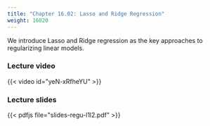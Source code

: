 ```yaml
---
title: "Chapter 16.02: Lasso and Ridge Regression"
weight: 16020
---
```

We introduce Lasso and Ridge regression as the key approaches to regularizing linear models.

<!--more-->

### Lecture video

{{< video id="yeN-xRfheYU" >}}

### Lecture slides

{{< pdfjs file="slides-regu-l1l2.pdf" >}}
